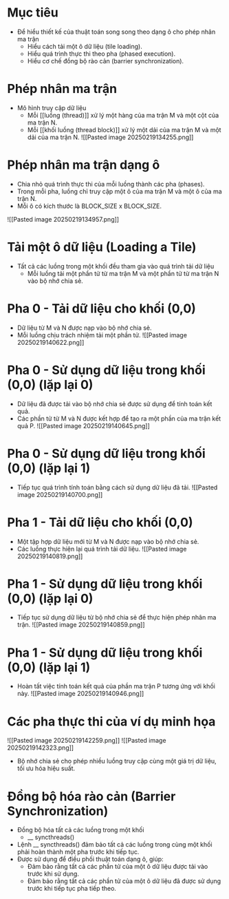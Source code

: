 # Mục tiêu
- Để hiểu thiết kế của thuật toán song song theo dạng ô cho phép nhân ma trận
	- Hiểu cách tải một ô dữ liệu (tile loading).
	- Hiểu quá trình thực thi theo pha (phased execution).
	- Hiểu cơ chế đồng bộ rào cản (barrier synchronization).
# Phép nhân ma trận
- Mô hình truy cập dữ liệu
	- Mỗi [[luồng (thread)]] xử lý một hàng của ma trận M và một cột của ma trận N.
	- Mỗi [[khối luồng (thread block)]] xử lý một dải của ma trận M và một dải của ma trận N.
![[Pasted image 20250219134255.png]]
# Phép nhân ma trận dạng ô
- Chia nhỏ quá trình thực thi của mỗi luồng thành các pha (phases).
- Trong mỗi pha, luồng chỉ truy cập một ô của ma trận M và một ô của ma trận N.
- Mỗi ô có kích thước là BLOCK_SIZE x BLOCK_SIZE.

![[Pasted image 20250219134957.png]]

# Tải một ô dữ liệu (Loading a Tile)
- Tất cả các luồng trong một khối đều tham gia vào quá trình tải dữ liệu
	-   Mỗi luồng tải một phần tử từ ma trận M và một phần tử  từ ma trận N vào bộ nhớ chia sẻ.
# Pha 0 - Tải dữ liệu cho khối (0,0)
- Dữ liệu từ M và N được nạp vào bộ nhớ chia sẻ.
- Mỗi luồng chịu trách nhiệm tải một phần tử.
![[Pasted image 20250219140622.png]]

# Pha 0 - Sử dụng dữ liệu trong khối (0,0) (lặp lại 0)
- Dữ liệu đã được tải vào bộ nhớ chia sẻ được sử dụng để tính toán kết quả.
- Các phần tử từ M và N được kết hợp để tạo ra một phần của ma trận kết quả P.
![[Pasted image 20250219140645.png]]

# Pha 0 - Sử dụng dữ liệu trong khối (0,0) (lặp lại 1)
- Tiếp tục quá trình tính toán bằng cách sử dụng dữ liệu đã tải.
![[Pasted image 20250219140700.png]]
# Pha 1 - Tải dữ liệu cho khối (0,0)
- Một tập hợp dữ liệu mới từ M và N được nạp vào bộ nhớ chia sẻ.
- Các luồng thực hiện lại quá trình tải dữ liệu.
![[Pasted image 20250219140819.png]]
# Pha 1 - Sử dụng dữ liệu trong khối (0,0) (lặp lại 0)
- Tiếp tục sử dụng dữ liệu từ bộ nhớ chia sẻ để thực hiện phép nhân ma trận.
![[Pasted image 20250219140859.png]]
# Pha 1 - Sử dụng dữ liệu trong khối (0,0) (lặp lại 1)
- Hoàn tất việc tính toán kết quả của phần ma trận P tương ứng với khối này.
![[Pasted image 20250219140946.png]]
# Các pha thực thi của ví dụ minh họa
![[Pasted image 20250219142259.png]]
![[Pasted image 20250219142323.png]]
- Bộ nhớ chia sẻ cho phép nhiều luồng truy cập cùng một giá trị dữ liệu, tối ưu hóa hiệu suất.
# Đồng bộ hóa rào cản (Barrier Synchronization)
- Đồng bộ hóa tất cả các luồng trong một khối
	- __ syncthreads()
- Lệnh __ syncthreads() đảm bảo tất cả các luồng trong cùng một khối phải hoàn thành một pha trước khi tiếp tục.
- Được sử dụng để điều phối thuật toán dạng ô, giúp:
	- Đảm bảo rằng tất cả các phần tử của một ô dữ liệu được tải vào trước khi sử dụng.
	- Đảm bảo rằng tất cả các phần tử của một ô dữ liệu đã được sử dụng trước khi tiếp tục pha tiếp theo.
	